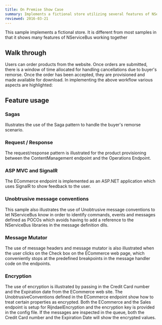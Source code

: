 ```yaml
---
title: On Premise Show Case
summary: Implements a fictional store utilizing several features of NServiceBus.
reviewed: 2016-03-21
---
```


This sample implements a fictional store. It is different from most samples in that it shows many features of NServiceBus working together


## Walk through

Users can order products from the website. Once orders are submitted, there is a window of time allocated for handling cancellations due to buyer's remorse. Once the order has been accepted, they are provisioned and made available for download. In implementing the above workflow various aspects are highlighted:


## Feature usage


### Sagas

Illustrates the use of the Saga pattern to handle the buyer's remorse scenario.


### Request / Response

The request/response pattern is illustrated for the product provisioning between the ContentManagement endpoint and the Operations Endpoint.


### ASP MVC and SignalR

The ECommerce endpoint is implemented as an ASP.NET application which uses SignalR to show feedback to the user.


### Unobtrusive message conventions

This sample also illustrates the use of Unobtrusive message conventions to let NServiceBus know in order to identify commands, events and messages defined as POCOs which avoids having to add a reference to the NServiceBus libraries in the message definition dlls.


### Message Mutator

The use of message headers and message mutator is also illustrated when the user clicks on the Check box on the ECommerce web page, which conveniently stops at the predefined breakpoints in the message handler code on the endpoints.


### Encryption

The use of encryption is illustrated by passing in the Credit Card number and the Expiration date from the ECommerce web site. The UnobtrusiveConventions defined in the ECommerce endpoint show how to treat certain properties as encrypted. Both the ECommerce and the Sales endpoint is setup for RijndaelEncryption and the encryption key is provided in the config file. If the messages are inspected in the queue, both the Credit Card number and the Expiration Date will show the encrypted values. 
